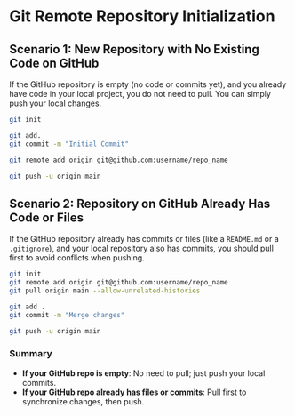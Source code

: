 # Git Remote Repository Initialization

## Scenario 1: New Repository with No Existing Code on GitHub

If the GitHub repository is empty (no code or commits yet), and you already have code in your local project, you do not need to pull. You can simply push your local changes.

```bash
git init

git add.
git commit -m "Initial Commit"

git remote add origin git@github.com:username/repo_name

git push -u origin main
```

## Scenario 2: Repository on GitHub Already Has Code or Files

If the GitHub repository already has commits or files (like a `README.md` or a `.gitignore`), and your local repository also has commits, you should pull first to avoid conflicts when pushing.

```bash
git init
git remote add origin git@github.com:username/repo_name
git pull origin main --allow-unrelated-histories

git add .
git commit -m "Merge changes"

git push -u origin main
```

### Summary

- **If your GitHub repo is empty**: No need to pull; just push your local commits.
- **If your GitHub repo already has files or commits**: Pull first to synchronize changes, then push.
